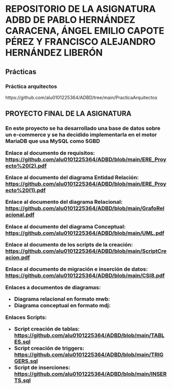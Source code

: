 <h1> REPOSITORIO DE LA ASIGNATURA ADBD DE PABLO HERNÁNDEZ CARACENA, ÁNGEL EMILIO CAPOTE PÉREZ Y FRANCISCO ALEJANDRO HERNÁNDEZ LIBERÓN</h1>

<h2> Prácticas </h2>
<h3> Práctica arquitectos </h3>
https://github.com/alu0101225364/ADBD/tree/main/PracticaArquitectos

<h2> PROYECTO FINAL DE LA ASIGNATURA</h2>

<h3> En este proyecto se ha desarrollado una base de datos sobre un e-commerce y se ha decidido implementarla en el motor MariaDB que usa MySQL como SGBD

Enlace al documento de requisitos: https://github.com/alu0101225364/ADBD/blob/main/ERE_Proyecto%20(2).pdf

Enlace al documento del diagrama Entidad Relación: https://github.com/alu0101225364/ADBD/blob/main/ERE_Proyecto%20(1).pdf

Enlace al documento del diagrama Relacional: https://github.com/alu0101225364/ADBD/blob/main/GrafoRelacional.pdf

Enlace al documento del diagrama Conceptual: https://github.com/alu0101225364/ADBD/blob/main/UML.pdf

Enlace al documento de los scripts de la creación: https://github.com/alu0101225364/ADBD/blob/main/ScriptCreacion.pdf

Enlace al documento de migración e inserción de datos: https://github.com/alu0101225364/ADBD/blob/main/CSI8.pdf


Enlaces a documentos de diagramas: 
   - Diagrama relacional en formato mwb: 
   - Diagrama conceptual en formato mdj: 
   
Enlaces Scripts:
   - Script creación de tablas: https://github.com/alu0101225364/ADBD/blob/main/TABLES.sql
   - Script creación de triggers: https://github.com/alu0101225364/ADBD/blob/main/TRIGGERS.sql
   - Script de inserciones: https://github.com/alu0101225364/ADBD/blob/main/INSERTS.sql

